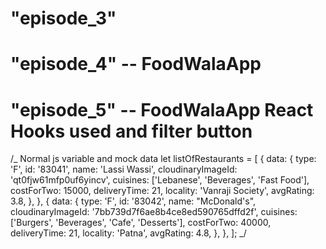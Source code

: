 # "episode_3"

# "episode_4" -- FoodWalaApp

# "episode_5" -- FoodWalaApp React Hooks used and filter button

/_
Normal js variable and mock data
let listOfRestaurants = [
{
data: {
type: 'F',
id: '83041',
name: 'Lassi Wassi',
cloudinaryImageId: 'qt0fjw61mfp0uf6yincv',
cuisines: ['Lebanese', 'Beverages', 'Fast Food'],
costForTwo: 15000,
deliveryTime: 21,
locality: 'Vanraji Society',
avgRating: 3.8,
},
},
{
data: {
type: 'F',
id: '83042',
name: "McDonald's",
cloudinaryImageId: '7bb739d7f6ae8b4ce8ed590765dffd2f',
cuisines: ['Burgers', 'Beverages', 'Cafe', 'Desserts'],
costForTwo: 40000,
deliveryTime: 21,
locality: 'Patna',
avgRating: 4.8,
},
},
];
_/
